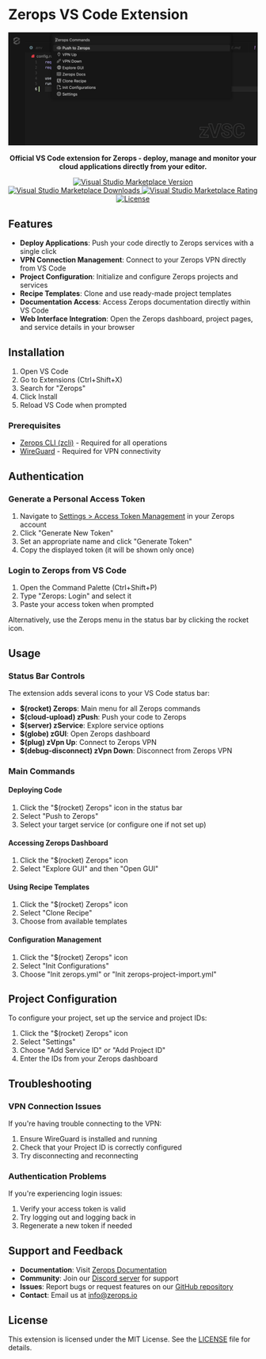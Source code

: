 # Zerops VS Code Extension

<p align="center">
  <img src="resources/banner.png" alt="Zerops Logo">
</p>

<p align="center">
  <b>Official VS Code extension for Zerops - deploy, manage and monitor your cloud applications directly from your editor.</b>
</p>

<p align="center">
  <a href="https://marketplace.visualstudio.com/items?itemName=Zerops.zvsc">
    <img src="https://img.shields.io/visual-studio-marketplace/v/Zerops.zvsc" alt="Visual Studio Marketplace Version">
  </a>
  <a href="https://marketplace.visualstudio.com/items?itemName=Zerops.zvsc">
    <img src="https://img.shields.io/visual-studio-marketplace/d/Zerops.zvsc" alt="Visual Studio Marketplace Downloads">
  </a>
  <a href="https://marketplace.visualstudio.com/items?itemName=Zerops.zvsc">
    <img src="https://img.shields.io/visual-studio-marketplace/r/Zerops.zvsc" alt="Visual Studio Marketplace Rating">
  </a>
  <a href="https://github.com/zeropsio/zVsc-main/blob/main/LICENSE">
    <img src="https://img.shields.io/github/license/zeropsio/zVsc-main" alt="License">
  </a>
</p>

## Features

- **Deploy Applications**: Push your code directly to Zerops services with a single click
- **VPN Connection Management**: Connect to your Zerops VPN directly from VS Code
- **Project Configuration**: Initialize and configure Zerops projects and services
- **Recipe Templates**: Clone and use ready-made project templates
- **Documentation Access**: Access Zerops documentation directly within VS Code
- **Web Interface Integration**: Open the Zerops dashboard, project pages, and service details in your browser

## Installation

1. Open VS Code
2. Go to Extensions (Ctrl+Shift+X)
3. Search for "Zerops"
4. Click Install
5. Reload VS Code when prompted

### Prerequisites

- [Zerops CLI (zcli)](https://docs.zerops.io/references/zcli) - Required for all operations
- [WireGuard](https://www.wireguard.com/install/) - Required for VPN connectivity

## Authentication

### Generate a Personal Access Token

1. Navigate to [Settings > Access Token Management](https://app.zerops.io/settings/access-token-management) in your Zerops account
2. Click "Generate New Token"
3. Set an appropriate name and click "Generate Token"
4. Copy the displayed token (it will be shown only once)

### Login to Zerops from VS Code

1. Open the Command Palette (Ctrl+Shift+P)
2. Type "Zerops: Login" and select it
3. Paste your access token when prompted
   
Alternatively, use the Zerops menu in the status bar by clicking the rocket icon.

## Usage

### Status Bar Controls

The extension adds several icons to your VS Code status bar:

- **$(rocket) Zerops**: Main menu for all Zerops commands
- **$(cloud-upload) zPush**: Push your code to Zerops
- **$(server) zService**: Explore service options
- **$(globe) zGUI**: Open Zerops dashboard
- **$(plug) zVpn Up**: Connect to Zerops VPN
- **$(debug-disconnect) zVpn Down**: Disconnect from Zerops VPN

### Main Commands

#### Deploying Code

1. Click the "$(rocket) Zerops" icon in the status bar
2. Select "Push to Zerops"
3. Select your target service (or configure one if not set up)

#### Accessing Zerops Dashboard

1. Click the "$(rocket) Zerops" icon
2. Select "Explore GUI" and then "Open GUI"

#### Using Recipe Templates

1. Click the "$(rocket) Zerops" icon
2. Select "Clone Recipe"
3. Choose from available templates

#### Configuration Management

1. Click the "$(rocket) Zerops" icon
2. Select "Init Configurations"
3. Choose "Init zerops.yml" or "Init zerops-project-import.yml"

## Project Configuration

To configure your project, set up the service and project IDs:

1. Click the "$(rocket) Zerops" icon
2. Select "Settings"
3. Choose "Add Service ID" or "Add Project ID"
4. Enter the IDs from your Zerops dashboard

## Troubleshooting

### VPN Connection Issues

If you're having trouble connecting to the VPN:
1. Ensure WireGuard is installed and running
2. Check that your Project ID is correctly configured
3. Try disconnecting and reconnecting

### Authentication Problems

If you're experiencing login issues:
1. Verify your access token is valid
2. Try logging out and logging back in
3. Regenerate a new token if needed

## Support and Feedback

- **Documentation**: Visit [Zerops Documentation](https://docs.zerops.io)
- **Community**: Join our [Discord server](https://discord.gg/zerops) for support
- **Issues**: Report bugs or request features on our [GitHub repository](https://github.com/zeropsio/zVsc-main/issues)
- **Contact**: Email us at [info@zerops.io](mailto:info@zerops.io)

## License

This extension is licensed under the MIT License. See the [LICENSE](LICENSE) file for details.